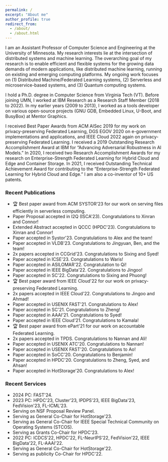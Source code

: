 ```yaml
---
permalink: /
excerpt: "About me"
author_profile: true
redirect_from: 
  - /about/
  - /about.html
---
```

<head>
<!-- Google tag (gtag.js) -->
<script async src="https://www.googletagmanager.com/gtag/js?id=G-P7NJMYKVS8"></script>
<script>
  window.dataLayer = window.dataLayer || [];
  function gtag(){dataLayer.push(arguments);}
  gtag('js', new Date());

  gtag('config', 'G-P7NJMYKVS8');
</script>
</head>
I am an Assistant Professor of Computer Science and Engineering at the University of Minnesota. My research interests lie at the intersection of distributed systems and machine learning. The overarching goal of my research is to enable efficient and flexible systems for the growing data demands of modern applications, like distributed machine learning, running on existing and emerging computing platforms. My ongoing work focuses on (1) Distributed Machine/Federated Learning systems, (2) Serverless and microservice-based systems, and (3) Quantum computing systems.

I hold a Ph.D. degree in Computer Science from Virginia Tech (VT). Before joining UMN, I worked at IBM Research as a Research Staff Member (2018 to 2022). In my earlier years (2009 to 2013), I worked as a tools developer on various open-source projects (GNU GDB, Embedded Linux, U-Boot, and BusyBox) at Mentor Graphics.

I received Best Paper Awards from ACM AISec 2019 for my work on privacy-preserving Federated Learning, DGS EGOV 2020 on e-government implementations and applications, and IEEE Cloud 2022 again on privacy-preserving Federated Learning. I received a 2019 Outstanding Research Accomplishment Award at IBM for “Advancing Adversarial Robustness in AI Models.” In 2020, I received two Research Accomplishment Awards for my research on Enterprise-Strength Federated Learning for Hybrid Cloud and Edge and Container Storage. In 2021, I received Outstanding Technical Achievement Award for contributing to the “Enterprise-Strength Federated Learning for Hybrid Cloud and Edge.” I am also a co-inventor of 10+ US patents.


### Recent Publications
* 🏆 Best paper award from ACM SYSTOR'23 for our work on serving files efficiently in serverless computing.
* Paper Proposal accepted in I2Q (ISCA'23). Congratulations to Xinran and Connor!
* Extended Abstract accepted in QCCC (HPDC'23). Congratulations to Xinran and Connor!
* Paper accepted in Systor'23. Congratulations to Alex and the team!
* Paper accepted in VLDB'23. Congratulations to Jingyuan, Ben, and the team!
* 2x papers accepted in CCGrid'23. Congratulations to Sixing and Syed!
* Paper accepted in ICSE'23. Congratulations to Waris!
* Paper accepted in ASILOMAR'22. Congratulation to Qi!
* Paper accepted in IEEE BigData'22. Congratulations to Jingoo!
* Paper accepted in SC'22. Congratulations to Sixing and Phuong!
* 🏆 Best paper award from IEEE Cloud'22 for our work on privacy-preserving Federated Learning.
* 2x papers accepted in IEEE Cloud'22. Congratulations to Jingoo and Ahmad!
* Paper accepted in USENIX FAST'21. Congratulations to Alex!
* Paper accepted in SC'21. Congratulations to Zheng!
* Paper accepted in AAAI'21. Congratulations to Syed!
* Paper accepted in IEEE Cloud'21. Congratulations to Kamala!
* 🏆 Best paper award from ePart'21 for our work on accountable Federated Learning.
* 2x papers accepted in TPDS. Congratulations to Nannan and Ali!
* Paper accepted in USENIX ATC'20. Congratulations to Nannan!
* Paper accepted in USENIX FAST'20. Congratulations to Ao!
* Paper accepted in SoCC'20. Congratulations to Benjamin!
* Paper accepted in HPDC'20. Congratulations to Zheng, Syed, and Ahsan!
* Paper accepted in HotStorage'20. Congratulations to Alex!


### Recent Services
* 2024 PC: FAST'24.
* 2023 PC: HPDC'23, Cluster'23, IPDPS'23, IEEE BigData'23, FedVision'23, FL-ICML'23.
* Serving on NSF Proposal Review Panel.
* Serving as General Co-Chair for HotStorage'23.
* Serving as General Co-Chair for IEEE Special Technical Community on Operating Systems (STCOS).
* Serving as Grants Co-Chair for HPDC'23.
* 2022 PC: ICDCS'22, HPDC'22, FL-NeurIPS'22, FedVision'22, IEEE BigData'22, FL-AAAI'22.
* Serving as General Co-Chair for HotStorage'22.
* Serving as publicity Co-Chair for HPDC'22.

  
